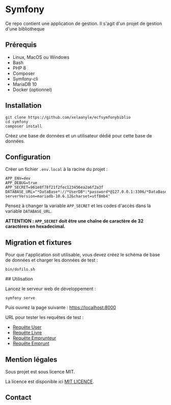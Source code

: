 # Symfony

Ce repo contient une application de gestion.
Il s'agit d'un projet de gestion d'une bibliotheque


## Prérequis

- Linux, MacOS ou Windows
- Bash
- PHP 8
- Composer
- Symfony-cli
- MariaDB 10
- Docker (optionnel)

## Installation

```
git clone https://github.com/xelaanyle/ecfsymfonybiblio 
cd symfony
composer install
```

Créez une base de données et un utilisateur dédié pour cette base de données.

## Configuration

Créer un fichier `.env.local` à la racine du projet : 

```
APP_ENV=dev
APP_DEBUG=true
APP_SECRET=961e8f78f21f2fec123456ea2a6f2a3f
DATABASE_URL="*DataBase*://*UserDB*:*password*@127.0.0.1:3306/*DataBase*?serverVersion=mariadb-10.6.12&charset=utf8mb4"
```

Pensez à changer la variable `APP_SECRET` et les codes d'accès dans la variable `DATABASE_URL`.

**ATTENTION : `APP_SECRET` doit être une chaîne de caractère de 32 caractères en hexadecimal.**

## Migration et fixtures

Pour que l'application soit utilisable, vous devez créez le schéma de base de données et charger les données de test :

```
bin/dofilo.sh
```

## Utilisation

Lancez le serveur web de développement :

```
symfony serve
```

Puis ouvrez la page suivante : [https://localhost:8000](https://localhost:8000)

URL pour tester les requêtes de test :
- [Requête User](https://localhost:8000/user)
- [Requête Livre](https://localhost:8000/livre)
- [Requête Emprunteur](https://localhost:8000/emprunteur)
- [Requête Emprunt](https://localhost:8000/emprunt)

## Mention légales

Sous projet est sous licence MIT.

La licence est disponible ici [MIT LICENCE](LICENCE).

## Contact

